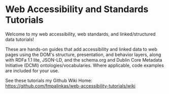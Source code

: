 Web Accessibility and Standards Tutorials
===========================

Welcome to my web accessibility, web standards, and linked/structured data tutorials!

These are hands-on guides that add accessibility and linked data to web pages using the DOM's structure, presentation, and behavior layers, along with RDFa 1.1 lite, JSON-LD, and the schema.org and Dublin Core Metadata Initiative (DCMI) ontologies/vocabularies. Where applicable, code examples are included for your use.

See these tutorials my Github Wiki Home:
https://github.com/fmpalinkas/web-accessibility-tutorials/wiki
